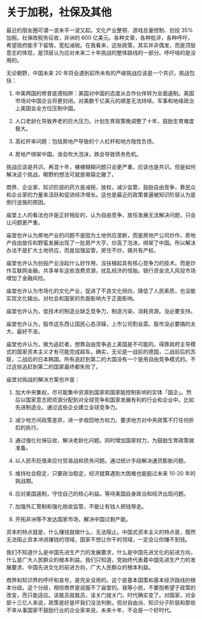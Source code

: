 # 关于加税，社保及其他
最近的朋友圈可谓一波未平一波又起。文化产业整顿、游戏总量控制、创投 35% 加税。社保改税务征收，非洲的 600 亿美元。各种文章，各种批评，各种呼吁，希望政府能手下留情，宽松减税。在我看来，这些政策，其实并非偶发，而是顶层意志的体现，是顶层认为应对未来二十年挑战的整体路线的一部分。呼吁啥的是没用的。 

无论朝野，中国未来 20 年将会遇到前所未有的严峻挑战应该是一个共识，挑战包括： 

1. 中美两国的修昔底德陷阱：美国对中国的态度从合作伙伴转为全面遏制。美国市场对中国企业将更封闭。对美数千亿美元的顺差无法持续。军事和地缘政治上美国会全方位压制中国。 

2. 人口老龄化导致养老的巨大压力。计划生育政策晚调整了十年，鼓励生育难度极大。 

3. 高杠杆率问题：包括房地产导致的个人杠杆和地方隐性负债。

4. 房地产绑架中国。涨会吹大泡沫，跌会导致债务危机。

挑战应该是共识。再混十年，裱裱糊糊问题只会更严重，应该也是共识。但是如何解决这个挑战，朝野的想法可就是南辕北辙了。

商界、企业家、知识阶层的药方是减税，放权，减少监管，鼓励自由竞争，靠民众和企业家的力量来活跃和促进经济增长。这也是最近的政策普遍被知识阶层认为是倒行逆施的原因。

庙堂上人的看法也许是正好相反的，认为自由竞争，放任发展无法解决问题，只会让问题更严重。 

庙堂也许认为房地产业的问题不是因为土地供应垄断，而是房地产公司炒作，房地产自由放任和野蛮发展出现了一批房产大亨，炒高了泡沫，绑架了中国。所以解决办法不是扩大土地供应，而是加强监管，房住不炒，搞共有产权。 

庙堂也许认为创投产业没起什么好作用，没扶植起具有核心竞争力的技术。而是炒作互联网金融，共享单车这些浪费资源，扰乱经济的怪胎。银行资金流入风投市场增加了金融风险。 

庙堂也许认为市场化的文化产业，促进了不良文化倾向，降低了人民素质，也没能实现文化输出。对社会和国家的负面影响大于正面影响。 

庙堂也许认为，低技术的制造业缺乏竞争力，制造污染，消耗资源。没必要支持。 

庙堂也许认为，股市这东西让国民心态浮躁，上市公司割韭菜。股市没必要搞的太大，最好不涨。

庙堂也许认为，做为追赶者，想靠自由竞争追上美国是不可能的。得靠政府主导模式的国家资本主义才有可能完成超车。确实，无论是一战前的德国，二战前后的苏联，二战后的日本韩国。所有追赶到第二的大国没有一个是用自由竞争模式的。不过这些追赶到第二的国家最终都失败了。

庙堂对挑战的解决方案也许是： 

1. 加大中央集权，尽可能集中资源到国家和国家能控制影响的实体「国企」。然后以国家意志把资源分配到对全球竞争和国家发展有利的行业和企业中。比如先进制造业。通过这些企业建立全球竞争力。

2. 减少地方间政策差异，进一步收回地方权力。要求地方对中央政策不打任何折扣的执行。 

3. 通过强化社保征收，解决老龄化问题。同时增加国家财力，为鼓励生育政策做准备。

4. 以人民币贬值来应付贸易战和债务问题。通过统计手段解决通货膨胀问题。 

5. 维持社会稳定，只要政治稳定，经济就算遇到大困难也能挺过未来 10-20 年的挑战期。 

6. 应对美国遏制，守住自己的核心利益。等待美国自身政治和经济出现问题。 

7. 加强外汇管制和强化税收监管，不能让有钱人把钱带走。 

8.  开拓非洲等不发达国家市场，解决中国过剩产能。 

资本的特点就是，什么赚钱就做什么，无法阻止。中国式资本主义的特点是，既然无法阻止资本冲进赚钱的领域，国家不想让你干的领域，一定会让你赚不到钱。

我们不知道什么是中国先进生产力的发展要求，什么是中国先进文化的前进方向，什么是广大人民群众的根本利益。我们只知道，党始终代表着中国先进生产力的发展要求、中国先进文化的前进方向，广大人民群众的根本利益。

商界和知识界的呼吁和哀号，是完全没用的。这个是基本国策和基本经济路线的根本分歧。这个分歧，相信商界是说服不了庙堂的。我等小民，不要抱希望于政策的改变，而只能适应。该裁员就裁员，该关门就关门。时代确实变了。对国家，对全部十三亿人来说，政策是好是坏我们没法判断。但对自由派、知识分子阶层和那些不幸从事国家不鼓励行业的企业家来说，未来十年，不会是一个好时代。





